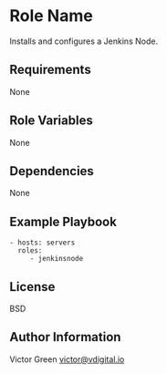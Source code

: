 Role Name
=========

Installs and configures a Jenkins Node.

Requirements
------------

None

Role Variables
--------------

None

Dependencies
------------

None

Example Playbook
----------------

    - hosts: servers
      roles:
         - jenkinsnode

License
-------

BSD

Author Information
------------------

Victor Green
victor@vdigital.io
